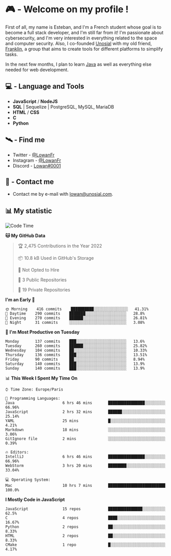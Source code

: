 # 🎮 - Welcome on my profile !
First of all, my name is Esteban, and I'm a French student whose goal is to become a full stack developer, and I'm still far from it!
I'm passionate about cybersecurity, and I'm very interested in everything related to the space and computer security.
Also, I co-founded [Unosial](https://github.com/Unosial) with my old friend, [Franklin](https://github.com/AbaFranklin/), a group that aims to create tools for different platforms to simplify tasks. 

In the next few months, I plan to learn [Java](https://www.java.com/) as well as everything else needed for web development.




## 💻 - Language and Tools
- **JavaScript** / **NodeJS**
- **SQL** | Sequelize | PostgreSQL, MySQL, MariaDB
- **HTML** / **CSS**
- **C**
- **Python**

## 🛰️ - Find me

 - Twitter - [@LowanFr](https://twitter.com/LowanFr/)
 - Instagram - [@LowanFr](https://instagram.com/LowanFr)
 - Discord -  [Lowan#0001](https://unosial.bio/Lowan)
 
## 📡 - Contact me
 - Contact me by e-mail with [lowan@unosial.com](mailto:lowan@unosial.com).

## 📊 My statistic
<!--START_SECTION:waka-->
![Code Time](http://img.shields.io/badge/Code%20Time-10%20hrs%207%20mins-blue)

**🐱 My GitHub Data** 

> 🏆 2,475 Contributions in the Year 2022
 > 
> 📦 10.8 kB Used in GitHub's Storage 
 > 
> 🚫 Not Opted to Hire
 > 
> 📜 3 Public Repositories 
 > 
> 🔑 19 Private Repositories  
 > 
**I'm an Early 🐤** 

```text
🌞 Morning    416 commits    ██████████░░░░░░░░░░░░░░░   41.31% 
🌆 Daytime    290 commits    ███████░░░░░░░░░░░░░░░░░░   28.8% 
🌃 Evening    270 commits    ██████░░░░░░░░░░░░░░░░░░░   26.81% 
🌙 Night      31 commits     ░░░░░░░░░░░░░░░░░░░░░░░░░   3.08%

```
📅 **I'm Most Productive on Tuesday** 

```text
Monday       137 commits    ███░░░░░░░░░░░░░░░░░░░░░░   13.6% 
Tuesday      260 commits    ██████░░░░░░░░░░░░░░░░░░░   25.82% 
Wednesday    104 commits    ██░░░░░░░░░░░░░░░░░░░░░░░   10.33% 
Thursday     136 commits    ███░░░░░░░░░░░░░░░░░░░░░░   13.51% 
Friday       90 commits     ██░░░░░░░░░░░░░░░░░░░░░░░   8.94% 
Saturday     140 commits    ███░░░░░░░░░░░░░░░░░░░░░░   13.9% 
Sunday       140 commits    ███░░░░░░░░░░░░░░░░░░░░░░   13.9%

```


📊 **This Week I Spent My Time On** 

```text
⌚︎ Time Zone: Europe/Paris

💬 Programming Languages: 
Java                     6 hrs 46 mins       ████████████████░░░░░░░░░   66.96% 
JavaScript               2 hrs 32 mins       ██████░░░░░░░░░░░░░░░░░░░   25.14% 
YAML                     25 mins             █░░░░░░░░░░░░░░░░░░░░░░░░   4.21% 
Markdown                 18 mins             ░░░░░░░░░░░░░░░░░░░░░░░░░   3.06% 
GitIgnore file           2 mins              ░░░░░░░░░░░░░░░░░░░░░░░░░   0.39%

🔥 Editors: 
IntelliJ                 6 hrs 46 mins       ████████████████░░░░░░░░░   66.96% 
WebStorm                 3 hrs 20 mins       ████████░░░░░░░░░░░░░░░░░   33.04%

💻 Operating System: 
Mac                      10 hrs 7 mins       █████████████████████████   100.0%

```

**I Mostly Code in JavaScript** 

```text
JavaScript               15 repos            ███████████████░░░░░░░░░░   62.5% 
C                        4 repos             ████░░░░░░░░░░░░░░░░░░░░░   16.67% 
Python                   2 repos             ██░░░░░░░░░░░░░░░░░░░░░░░   8.33% 
HTML                     2 repos             ██░░░░░░░░░░░░░░░░░░░░░░░   8.33% 
CMake                    1 repo              █░░░░░░░░░░░░░░░░░░░░░░░░   4.17%

```



<!--END_SECTION:waka-->
